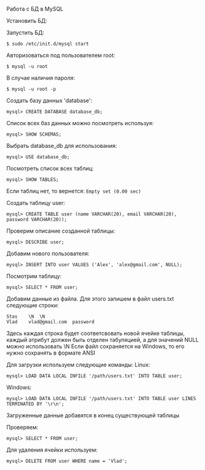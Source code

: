 ﻿Работа с БД в MySQL

Установить БД:

Запустить БД:
```
$ sudo /etc/init.d/mysql start
```
Авторизоваться под пользователем root:
```
$ mysql -u root
```
В случае наличия пароля:
```
$ mysql -u root -p
```
Создать базу данных 'database':
```
mysql> CREATE DATABASE database_db;
```
Список всех баз данных можно посмотреть используя:
```
mysql> SHOW SCHEMAS;
```
Выбрать database_db для использования:
```
mysql> USE database_db;
```
Посмотреть список всех таблиц:
```
mysql> SHOW TABLES;
```
Если таблиц нет, то вернется: `Empty set (0.00 sec)`

Создать таблицу user:
```
mysql> CREATE TABLE user (name VARCHAR(20), email VARCHAR(20), password VARCHAR(20));
```
Проверим описание созданной таблицы:
```
mysql> DESCRIBE user;
```
Добавим нового пользователя:
```
mysql> INSERT INTO user VALUES ('Alex', 'alex@gmail.com', NULL);
```
Посмотрим таблицу:
```
mysql> SELECT * FROM user;
```
Добавим данные из файла. Для этого запишем в файл users.txt следующие строки:
```
Stas	\N	\N
Vlad	vlad@gmail.com	password
```
Здесь каждая строка будет соответсвовать новой ячейке таблицы, каждый атрибут должен быть отделен табуляцией, а для значений NULL можно использовать \N
Если файл сохраняется на Windows, то его нужно сохранять в формате ANSI

Для загрузки используем следующие команды:
Linux:
```
mysql> LOAD DATA LOCAL INFILE '/path/users.txt' INTO TABLE user;
```
Windows:
```
mysql> LOAD DATA LOCAL INFILE '/path/users.txt' INTO TABLE user LINES TERMINATED BY '\r\n';
```
Загруженные данные добавятся в конец существующей таблицы

Проверяем:
```
mysql> SELECT * FROM user;
```
Для удаления ячейки используем:
```
mysql> DELETE FROM user WHERE name = 'Vlad';
```
